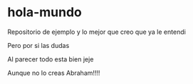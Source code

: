 # hola-mundo
Repositorio de ejemplo
y lo mejor que creo que ya le entendi

Pero por si las dudas

Al parecer todo esta bien jeje

Aunque no lo creas Abraham!!!!
